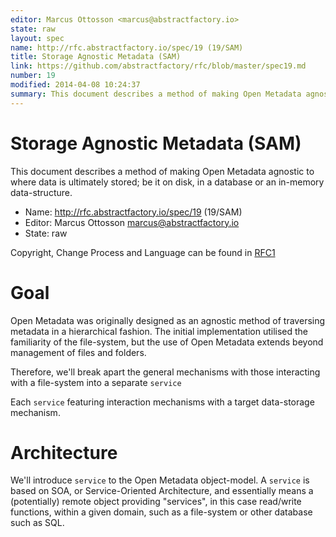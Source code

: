 ```yaml
---
editor: Marcus Ottosson <marcus@abstractfactory.io>
state: raw
layout: spec
name: http://rfc.abstractfactory.io/spec/19 (19/SAM)
title: Storage Agnostic Metadata (SAM)
link: https://github.com/abstractfactory/rfc/blob/master/spec19.md
number: 19
modified: 2014-04-08 10:24:37
summary: This document describes a method of making Open Metadata agnostic to where data is ultimately stored; be it on disk, in a database or an in-memory data-structure.
---
```


# Storage Agnostic Metadata (SAM)

This document describes a method of making Open Metadata agnostic to where data is ultimately stored; be it on disk, in a database or an in-memory data-structure.

* Name: http://rfc.abstractfactory.io/spec/19 (19/SAM)
* Editor: Marcus Ottosson <marcus@abstractfactory.io>
* State: raw

Copyright, Change Process and Language can be found in [RFC1](http://rfc.abstractfactory.io/spec/1)

# Goal

Open Metadata was originally designed as an agnostic method of traversing metadata in a hierarchical fashion. The initial implementation utilised the familiarity of the file-system, but the use of Open Metadata extends beyond management of files and folders.

Therefore, we'll break apart the general mechanisms with those interacting with a file-system into a separate `service`

Each `service` featuring interaction mechanisms with a target data-storage mechanism.

# Architecture

We'll introduce `service` to the Open Metadata object-model. A `service` is based on SOA, or Service-Oriented Architecture, and essentially means a (potentially) remote object providing "services", in this case read/write functions, within a given domain, such as a file-system or other database such as SQL.